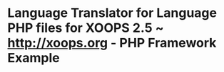 # Language Translator for Language PHP files for XOOPS 2.5 ~ http://xoops.org - PHP Framework Example
